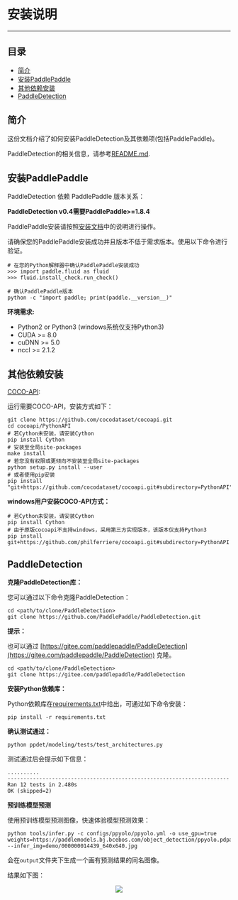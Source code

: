 # 安装说明

---
## 目录

- [简介](#简介)
- [安装PaddlePaddle](#paddlepaddle)
- [其他依赖安装](#其他依赖安装)
- [PaddleDetection](#PaddleDetection)


## 简介

这份文档介绍了如何安装PaddleDetection及其依赖项(包括PaddlePaddle)。

PaddleDetection的相关信息，请参考[README.md](https://github.com/PaddlePaddle/PaddleDetection/blob/master/README.md).


## 安装PaddlePaddle

PaddleDetection 依赖 PaddlePaddle 版本关系：

**PaddleDetection v0.4需要PaddlePaddle>=1.8.4**

PaddlePaddle安装请按照[安装文档](http://www.paddlepaddle.org.cn/)中的说明进行操作。

请确保您的PaddlePaddle安装成功并且版本不低于需求版本。使用以下命令进行验证。

```
# 在您的Python解释器中确认PaddlePaddle安装成功
>>> import paddle.fluid as fluid
>>> fluid.install_check.run_check()

# 确认PaddlePaddle版本
python -c "import paddle; print(paddle.__version__)"
```

**环境需求:**

- Python2 or Python3 (windows系统仅支持Python3)
- CUDA >= 8.0
- cuDNN >= 5.0
- nccl >= 2.1.2


## 其他依赖安装

[COCO-API](https://github.com/cocodataset/cocoapi):

运行需要COCO-API，安装方式如下：

    git clone https://github.com/cocodataset/cocoapi.git
    cd cocoapi/PythonAPI
    # 若Cython未安装，请安装Cython
    pip install Cython
    # 安装至全局site-packages
    make install
    # 若您没有权限或更倾向不安装至全局site-packages
    python setup.py install --user
    # 或者使用pip安装
    pip install "git+https://github.com/cocodataset/cocoapi.git#subdirectory=PythonAPI"

**windows用户安装COCO-API方式：**

    # 若Cython未安装，请安装Cython
    pip install Cython
    # 由于原版cocoapi不支持windows，采用第三方实现版本，该版本仅支持Python3
    pip install git+https://github.com/philferriere/cocoapi.git#subdirectory=PythonAPI

## PaddleDetection

**克隆PaddleDetection库：**

您可以通过以下命令克隆PaddleDetection：

```
cd <path/to/clone/PaddleDetection>
git clone https://github.com/PaddlePaddle/PaddleDetection.git
```
**提示：**

也可以通过 [https://gitee.com/paddlepaddle/PaddleDetection](https://gitee.com/paddlepaddle/PaddleDetection) 克隆。
```
cd <path/to/clone/PaddleDetection>
git clone https://gitee.com/paddlepaddle/PaddleDetection
```

**安装Python依赖库：**

Python依赖库在[requirements.txt](https://github.com/PaddlePaddle/PaddleDetection/blob/master/requirements.txt)中给出，可通过如下命令安装：

```
pip install -r requirements.txt
```

**确认测试通过：**

```
python ppdet/modeling/tests/test_architectures.py
```

测试通过后会提示如下信息：
```
..........
----------------------------------------------------------------------
Ran 12 tests in 2.480s
OK (skipped=2)
```

**预训练模型预测**

使用预训练模型预测图像，快速体验模型预测效果：

```
python tools/infer.py -c configs/ppyolo/ppyolo.yml -o use_gpu=true weights=https://paddlemodels.bj.bcebos.com/object_detection/ppyolo.pdparams --infer_img=demo/000000014439_640x640.jpg
```

会在`output`文件夹下生成一个画有预测结果的同名图像。

结果如下图：

<div align="center">
  <img src="../../output/000000014439_640x640.jpg" />
</div>
